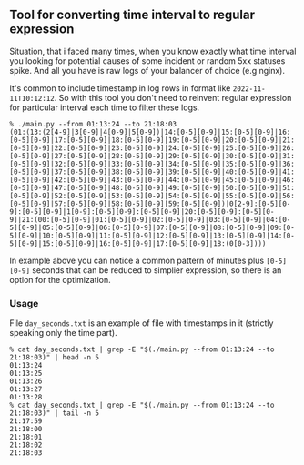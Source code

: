 ## Tool for converting time interval to regular expression

Situation, that i faced many times, when you know exactly what time interval you looking for potential causes of some incident or random 5xx statuses spike. And all you have is raw logs of your balancer of choice (e.g nginx).

It's common to include timestamp in log rows in format like `2022-11-11T10:12:12`. So with this tool you don't need to reinvent regular expression for particular interval each time to filter these logs.

```
% ./main.py --from 01:13:24 --to 21:18:03
(01:(13:(2[4-9]|3[0-9]|4[0-9]|5[0-9])|14:[0-5][0-9]|15:[0-5][0-9]|16:[0-5][0-9]|17:[0-5][0-9]|18:[0-5][0-9]|19:[0-5][0-9]|20:[0-5][0-9]|21:[0-5][0-9]|22:[0-5][0-9]|23:[0-5][0-9]|24:[0-5][0-9]|25:[0-5][0-9]|26:[0-5][0-9]|27:[0-5][0-9]|28:[0-5][0-9]|29:[0-5][0-9]|30:[0-5][0-9]|31:[0-5][0-9]|32:[0-5][0-9]|33:[0-5][0-9]|34:[0-5][0-9]|35:[0-5][0-9]|36:[0-5][0-9]|37:[0-5][0-9]|38:[0-5][0-9]|39:[0-5][0-9]|40:[0-5][0-9]|41:[0-5][0-9]|42:[0-5][0-9]|43:[0-5][0-9]|44:[0-5][0-9]|45:[0-5][0-9]|46:[0-5][0-9]|47:[0-5][0-9]|48:[0-5][0-9]|49:[0-5][0-9]|50:[0-5][0-9]|51:[0-5][0-9]|52:[0-5][0-9]|53:[0-5][0-9]|54:[0-5][0-9]|55:[0-5][0-9]|56:[0-5][0-9]|57:[0-5][0-9]|58:[0-5][0-9]|59:[0-5][0-9])|0[2-9]:[0-5][0-9]:[0-5][0-9]|1[0-9]:[0-5][0-9]:[0-5][0-9]|20:[0-5][0-9]:[0-5][0-9]|21:(00:[0-5][0-9]|01:[0-5][0-9]|02:[0-5][0-9]|03:[0-5][0-9]|04:[0-5][0-9]|05:[0-5][0-9]|06:[0-5][0-9]|07:[0-5][0-9]|08:[0-5][0-9]|09:[0-5][0-9]|10:[0-5][0-9]|11:[0-5][0-9]|12:[0-5][0-9]|13:[0-5][0-9]|14:[0-5][0-9]|15:[0-5][0-9]|16:[0-5][0-9]|17:[0-5][0-9]|18:(0[0-3])))
```

In example above you can notice a common pattern of minutes plus `[0-5][0-9]` seconds that can be reduced to simplier expression, so there is an option for the optimization.

### Usage

File `day_seconds.txt` is an example of file with timestamps in it (strictly speaking only the time part).

```
% cat day_seconds.txt | grep -E "$(./main.py --from 01:13:24 --to 21:18:03)" | head -n 5
01:13:24
01:13:25
01:13:26
01:13:27
01:13:28
% cat day_seconds.txt | grep -E "$(./main.py --from 01:13:24 --to 21:18:03)" | tail -n 5
21:17:59
21:18:00
21:18:01
21:18:02
21:18:03
```
